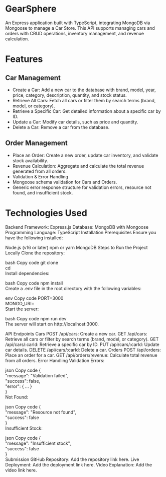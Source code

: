 # GearSphere
An Express application built with TypeScript, integrating MongoDB via Mongoose to manage a Car Store. This API supports managing cars and orders with CRUD operations, inventory management, and revenue calculation.

# Features
## Car Management
 - Create a Car: Add a new car to the database with brand, model, year, price, category, description, quantity, and stock status.
 - Retrieve All Cars: Fetch all cars or filter them by search terms (brand, model, or category).
 - Retrieve a Specific Car: Get detailed information about a specific car by ID.
 - Update a Car: Modify car details, such as price and quantity.
 - Delete a Car: Remove a car from the database.
## Order Management
 - Place an Order: Create a new order, update car inventory, and validate stock availability.
 - Revenue Calculation: Aggregate and calculate the total revenue generated from all orders.
 - Validation & Error Handling
- Mongoose schema validation for Cars and Orders.
- Generic error response structure for validation errors, resource not found, and insufficient stock.
# Technologies Used
Backend Framework: Express.js
Database: MongoDB with Mongoose
Programming Language: TypeScript
Installation
Prerequisites
Ensure you have the following installed:

Node.js (v16 or later)
npm or yarn
MongoDB
Steps to Run the Project Locally
Clone the repository:

bash
Copy code
git clone <repository-url>  
cd <repository-folder>  
Install dependencies:

bash
Copy code
npm install  
Create a .env file in the root directory with the following variables:

env
Copy code
PORT=3000  
MONGO_URI=<your-mongodb-connection-string>  
Start the server:

bash
Copy code
npm run dev  
The server will start on http://localhost:3000.

API Endpoints
Cars
POST /api/cars: Create a new car.
GET /api/cars: Retrieve all cars or filter by search terms (brand, model, or category).
GET /api/cars/:carId: Retrieve a specific car by ID.
PUT /api/cars/:carId: Update car details.
DELETE /api/cars/:carId: Delete a car.
Orders
POST /api/orders: Place an order for a car.
GET /api/orders/revenue: Calculate total revenue from all orders.
Error Handling
Validation Errors:

json
Copy code
{  
  "message": "Validation failed",  
  "success": false,  
  "error": { ... }  
}  
Not Found:

json
Copy code
{  
  "message": "Resource not found",  
  "success": false  
}  
Insufficient Stock:

json
Copy code
{  
  "message": "Insufficient stock",  
  "success": false  
}  
Submission
GitHub Repository: Add the repository link here.
Live Deployment: Add the deployment link here.
Video Explanation: Add the video link here.

